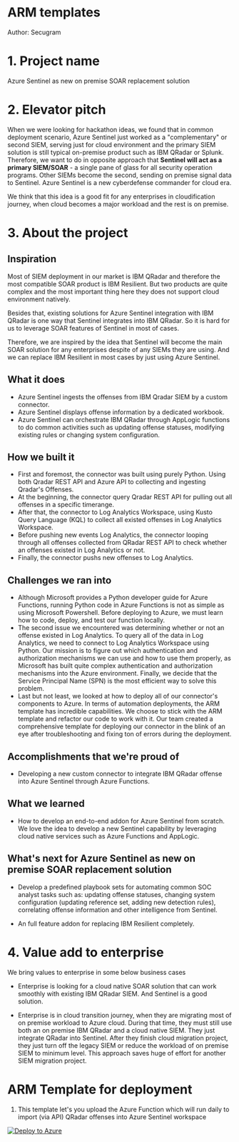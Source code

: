 # ARM templates 
Author: Secugram 
# 1. Project name
Azure Sentinel as new on premise SOAR replacement solution

# 2. Elevator pitch

When we were looking for hackathon ideas, we found that in common deployment scenario, Azure Sentinel just worked as a "complementary" or second SIEM, serving just for cloud environment and the primary SIEM solution is still typical on-premise product such as IBM QRadar or Splunk. Therefore, we want to do in opposite approach that **Sentinel will act as a primary SIEM/SOAR** - a single pane of glass for all security operation programs. Other SIEMs become the second, sending on premise signal data to Sentinel. Azure Sentinel is a new cyberdefense commander for cloud era. 

We think that this idea is a good fit for any enterprises in cloudification journey, when cloud becomes a major workload and the rest is on premise. 

# 3. About the project
## Inspiration

Most of SIEM deployment in our market is IBM QRadar and therefore the most compatible SOAR product is IBM Resilient. But two products are quite complex and the most important thing here they does not support cloud environment natively. 

Besides that, existing solutions for Azure Sentinel integration with IBM QRadar is one way that Sentinel integrates into IBM QRadar. So it is hard for us to leverage SOAR features of Sentinel in most of cases.

Therefore, we are inspired by the idea that Sentinel will become the main SOAR solution for any enterprises despite of any SIEMs they are using. And we can replace IBM Resilient in most cases by just using Azure Sentinel. 

## What it does

- Azure Sentinel ingests the offenses from IBM Qradar SIEM by a custom connector.
- Azure Sentinel displays offense information by a dedicated workbook.
- Azure Sentinel can orchestrate IBM QRadar through AppLogic functions to do common activities such as updating offense statuses, modifying existing rules or changing system configuration. 

## How we built it
- First and foremost, the connector was built using purely Python. Using both Qradar REST API and Azure API to collecting and ingesting Qradar's Offenses.  
- At the beginning, the connector query Qradar REST API for pulling out all offenses in a specific timerange. 
- After that, the connector to Log Analytics Workspace, using Kusto Query Language (KQL) to collect all existed offenses in Log Analytics Workspace.
- Before pushing new events Log Analytics, the connector looping through all offenses collected from QRadar REST API to check whether an offenses existed in Log Analytics or not.
- Finally, the connector pushs new offenses to Log Analytics.

## Challenges we ran into
- Although Microsoft provides a Python developer guide for Azure Functions, running Python code in Azure Functions is not as simple as using Microsoft Powershell. Before deploying to Azure, we must learn how to code, deploy, and test our function locally.
- The second issue we encountered was determining whether or not an offense existed in Log Analytics. To query all of the data in Log Analytics, we need to connect to Log Analytics Workspace using Python. Our mission is to figure out which authentication and authorization mechanisms we can use and how to use them properly, as Microsoft has built quite complex authentication and authorization mechanisms into the Azure environment. Finally, we decide that the Service Principal Name (SPN) is the most efficient way to solve this problem.
- Last but not least, we looked at how to deploy all of our connector's components to Azure. In terms of automation deployments, the ARM template has incredible capabilities. We choose to stick with the ARM template and refactor our code to work with it. Our team created a comprehensive template for deploying our connector in the blink of an eye after troubleshooting and fixing ton of errors during the deployment.
## Accomplishments that we're proud of

- Developing a new custom connector to integrate IBM QRadar offense into Azure Sentinel through Azure Functions.

## What we learned

- How to develop an end-to-end addon for Azure Sentinel from scratch. We love the idea to develop a new Sentinel capability by leveraging cloud native services such as Azure Functions and AppLogic.

## What's next for Azure Sentinel as new on premise SOAR replacement solution

- Develop a predefined playbook sets for automating common SOC analyst tasks such as: updating offense statuses, changing system configuration (updating reference set, adding new detection rules), correlating offense information and other intelligence from Sentinel.

- An full feature addon for replacing IBM Resilient completely.  

# 4. Value add to enterprise

We bring values to enterprise in some below business cases

- Enterprise is looking for a cloud native SOAR solution that can work smoothly with existing IBM QRadar SIEM. And Sentinel is a good solution.

- Enterprise is in cloud transition journey, when they are migrating most of on premise workload to Azure cloud. During that time, they must still use both an on premise IBM QRadar and a cloud native SIEM. They just integrate QRadar into Sentinel. After they finish cloud migration project, they just turn off the legacy SIEM or reduce the workload of on premise SIEM to minimum level. This approach saves huge of effort for another SIEM migration project.

# ARM Template for deployment
1) This template let's you upload the Azure Function which will run daily to import (via API) QRadar offenses into Azure Sentinel workspace

[![Deploy to Azure](https://aka.ms/deploytoazurebutton)](https://portal.azure.com/#create/Microsoft.Template/uri/https%3A%2F%2Fraw.githubusercontent.com%2Fhieuttmmo%2Fazure_sentinel_qradar_connector%2Fmain%2Fazuredeploy_QRADARConnector_API_FunctionApp.json)
